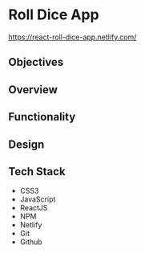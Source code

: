 # Roll Dice App

https://react-roll-dice-app.netlify.com/

## Objectives

## Overview

## Functionality

## Design

## Tech Stack
- CSS3
- JavaScript
- ReactJS
- NPM
- Netlify
- Git
- Github

